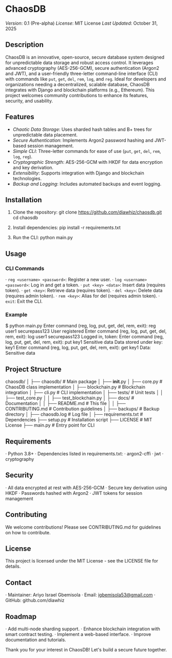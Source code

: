 # ChaosDB
*Version*: 0.1 (Pre-alpha)
*License*: MIT License
*Last Updated*: October 31, 2025

## Description
ChaosDB is an innovative, open-source, secure database system designed for unpredictable data storage and robust access control. It leverages advanced cryptography (AES-256-GCM), secure authentication (Argon2 and JWT), and a user-friendly three-letter command-line interface (CLI) with commands like `put`, `get`, `del`, `rem`, `log`, and `reg`. Ideal for developers and organizations needing a decentralized, scalable database, ChaosDB integrates with Django and blockchain platforms (e.g., Ethereum). This project welcomes community contributions to enhance its features, security, and usability.

## Features
- *Chaotic Data Storage*: Uses sharded hash tables and B+ trees for unpredictable data placement.
- *Secure Authentication*: Implements Argon2 password hashing and JWT-based session management.
- *Simple CLI*: Three-letter commands for ease of use (`put`, `get`, `del`, `rem`, `log`, `reg`).
- *Cryptographic Strength*: AES-256-GCM with HKDF for data encryption and key derivation.
- *Extensibility*: Supports integration with Django and blockchain technologies.
- *Backup and Logging*: Includes automated backups and event logging.

## Installation
1. Clone the repository:
git clone https://github.com/diawhiz/chaosdb.git
cd chaosdb

2. Install dependencies:
pip install -r requirements.txt

3. Run the CLI:
python main.py

## Usage
### CLI Commands
· `reg <username> <password>`: Register a new user.
· `log <username> <password>`: Log in and get a token.
· `put <key> <data>`: Insert data (requires token).
· `get <key>`: Retrieve data (requires token).
· `del <key>`: Delete data (requires admin token).
· `rem <key>`: Alias for del (requires admin token).
· `exit`: Exit the CLI.

### Example
$ python main.py
Enter command (reg, log, put, get, del, rem, exit): reg user1 securepass123
User registered
Enter command (reg, log, put, get, del, rem, exit): log user1 securepass123
Logged in, token: <token>
Enter command (reg, log, put, get, del, rem, exit): put key1 Sensitive data
Data stored under key: key1
Enter command (reg, log, put, get, del, rem, exit): get key1
Data: Sensitive data

## Project Structure
chaosdb/
│
├── chaosdb/ # Main package
│   ├── __init__.py
│   ├── core.py # ChaosDB class implementation
│   ├── blockchain.py # Blockchain integration
│   ├── cli.py # CLI implementation
│   ├── tests/ # Unit tests
│   │   ├── test_core.py
│   │   ├── test_blockchain.py
│   ├── docs/ # Documentation
│   │   ├── README.md # This file
│   │   ├── CONTRIBUTING.md # Contribution guidelines
│   ├── backups/ # Backup directory
│   ├── chaosdb.log # Log file
│   ├── requirements.txt # Dependencies
├── setup.py # Installation script
├── LICENSE # MIT License
├── main.py # Entry point for CLI

## Requirements
· Python 3.8+
· Dependencies listed in requirements.txt:
· argon2-cffi
· jwt
· cryptography

## Security
· All data encrypted at rest with AES-256-GCM
· Secure key derivation using HKDF
· Passwords hashed with Argon2
· JWT tokens for session management

## Contributing
We welcome contributions! Please see CONTRIBUTING.md for guidelines on how to contribute.

## License
This project is licensed under the MIT License - see the LICENSE file for details.

## Contact
· Maintainer: Ariyo Israel Gbemisola
· Email: igbemisola53@gmail.com
· GitHub: github.com/diawhiz

## Roadmap
· Add multi-node sharding support.
· Enhance blockchain integration with smart contract testing.
· Implement a web-based interface.
· Improve documentation and tutorials.

Thank you for your interest in ChaosDB! Let's build a secure future together.